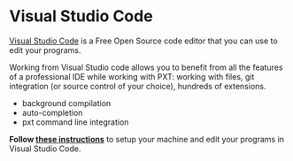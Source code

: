 # Visual Studio Code

[Visual Studio Code](https://code.visualstudio.com) is a Free Open Source code editor that you can use to edit your programs.

Working from Visual Studio code allows you to benefit from all the features of a professional IDE while working with PXT: working with files, git integration (or source control of your choice), hundreds of extensions.

* background compilation
* auto-completion
* pxt command line integration

**Follow [these instructions](https://makecode.com/cli)** to setup your machine and edit your programs in Visual Studio Code.